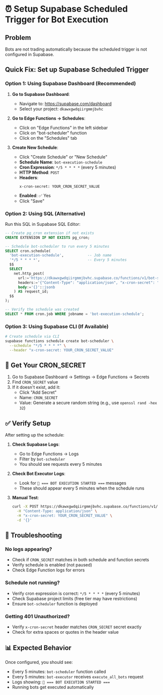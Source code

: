 # ⏰ Setup Supabase Scheduled Trigger for Bot Execution

## Problem
Bots are not trading automatically because the scheduled trigger is not configured in Supabase.

## Quick Fix: Set up Supabase Scheduled Trigger

### Option 1: Using Supabase Dashboard (Recommended)

1. **Go to Supabase Dashboard**:
   - Navigate to: https://supabase.com/dashboard
   - Select your project: `dkawxgwdqiirgmmjbvhc`

2. **Go to Edge Functions → Schedules**:
   - Click on "Edge Functions" in the left sidebar
   - Click on "bot-scheduler" function
   - Click on the "Schedules" tab

3. **Create New Schedule**:
   - Click "Create Schedule" or "New Schedule"
   - **Schedule Name**: `bot-execution-schedule`
   - **Cron Expression**: `*/5 * * * *` (every 5 minutes)
   - **HTTP Method**: `POST`
   - **Headers**:
     ```
     x-cron-secret: YOUR_CRON_SECRET_VALUE
     ```
   - **Enabled**: ✅ Yes
   - Click "Save"

### Option 2: Using SQL (Alternative)

Run this SQL in Supabase SQL Editor:

```sql
-- Create pg_cron extension if not exists
CREATE EXTENSION IF NOT EXISTS pg_cron;

-- Schedule bot-scheduler to run every 5 minutes
SELECT cron.schedule(
  'bot-execution-schedule',           -- Job name
  '*/5 * * * *',                      -- Every 5 minutes
  $$
  SELECT
    net.http_post(
      url:='https://dkawxgwdqiirgmmjbvhc.supabase.co/functions/v1/bot-scheduler',
      headers:='{"Content-Type": "application/json", "x-cron-secret": "YOUR_CRON_SECRET_VALUE"}'::jsonb,
      body:='{}'::jsonb
    ) AS request_id;
  $$
);

-- Verify the schedule was created
SELECT * FROM cron.job WHERE jobname = 'bot-execution-schedule';
```

### Option 3: Using Supabase CLI (If Available)

```bash
# Create schedule via CLI
supabase functions schedule create bot-scheduler \
  --schedule "*/5 * * * *" \
  --header "x-cron-secret: YOUR_CRON_SECRET_VALUE"
```

## 🔑 Get Your CRON_SECRET

1. Go to Supabase Dashboard → Settings → Edge Functions → Secrets
2. Find `CRON_SECRET` value
3. If it doesn't exist, add it:
   - Click "Add Secret"
   - Name: `CRON_SECRET`
   - Value: Generate a secure random string (e.g., use `openssl rand -hex 32`)

## ✅ Verify Setup

After setting up the schedule:

1. **Check Supabase Logs**:
   - Go to Edge Functions → Logs
   - Filter by `bot-scheduler`
   - You should see requests every 5 minutes

2. **Check Bot Executor Logs**:
   - Look for `🚀 === BOT EXECUTION STARTED ===` messages
   - These should appear every 5 minutes when the schedule runs

3. **Manual Test**:
   ```bash
   curl -X POST https://dkawxgwdqiirgmmjbvhc.supabase.co/functions/v1/bot-scheduler \
     -H "Content-Type: application/json" \
     -H "x-cron-secret: YOUR_CRON_SECRET_VALUE" \
     -d '{}'
   ```

## 🐛 Troubleshooting

### No logs appearing?
- Check if `CRON_SECRET` matches in both schedule and function secrets
- Verify schedule is enabled (not paused)
- Check Edge Function logs for errors

### Schedule not running?
- Verify cron expression is correct: `*/5 * * * *` (every 5 minutes)
- Check Supabase project limits (free tier may have restrictions)
- Ensure `bot-scheduler` function is deployed

### Getting 401 Unauthorized?
- Verify `x-cron-secret` header matches `CRON_SECRET` secret exactly
- Check for extra spaces or quotes in the header value

## 📊 Expected Behavior

Once configured, you should see:
- Every 5 minutes: `bot-scheduler` function called
- Every 5 minutes: `bot-executor` receives `execute_all_bots` request
- Logs showing: `🚀 === BOT EXECUTION STARTED ===`
- Running bots get executed automatically

